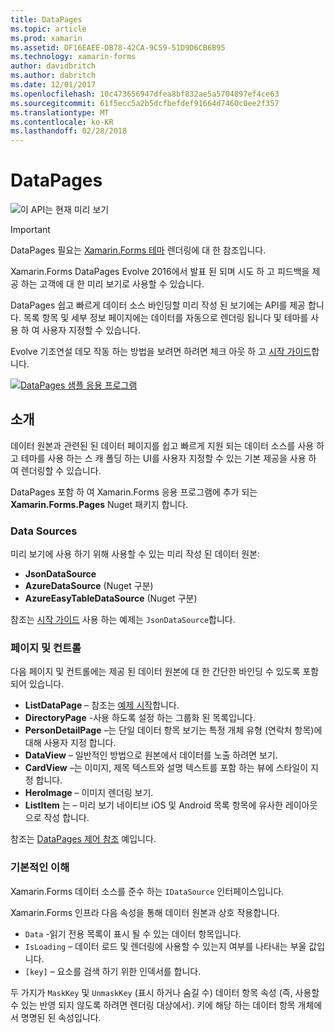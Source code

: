 ```yaml
---
title: DataPages
ms.topic: article
ms.prod: xamarin
ms.assetid: DF16EAEE-DB78-42CA-9C59-51D9D6CB6B95
ms.technology: xamarin-forms
author: davidbritch
ms.author: dabritch
ms.date: 12/01/2017
ms.openlocfilehash: 10c473656947dfea8bf832ae5a5704897ef4ce63
ms.sourcegitcommit: 61f5ecc5a2b5dcfbefdef91664d7460c0ee2f357
ms.translationtype: MT
ms.contentlocale: ko-KR
ms.lasthandoff: 02/28/2018
---
```

# <a name="datapages"></a>DataPages

![](~/media/shared/preview.png "이 API는 현재 미리 보기")

> [!IMPORTANT]
> DataPages 필요는 [Xamarin.Forms 테마](~/xamarin-forms/user-interface/themes/index.md) 렌더링에 대 한 참조입니다.

Xamarin.Forms DataPages Evolve 2016에서 발표 된 되며 시도 하 고 피드백을 제공 하는 고객에 대 한 미리 보기로 사용할 수 있습니다.

DataPages 쉽고 빠르게 데이터 소스 바인딩할 미리 작성 된 보기에는 API를 제공 합니다. 목록 항목 및 세부 정보 페이지에는 데이터를 자동으로 렌더링 됩니다 및 테마를 사용 하 여 사용자 지정할 수 있습니다.

Evolve 기조연설 데모 작동 하는 방법을 보려면 하려면 체크 아웃 하 고 [시작 가이드](get-started.md)합니다.

[ ![](images/demo-sml.png "DataPages 샘플 응용 프로그램")](images/demo.png "DataPages 샘플 응용 프로그램")

## <a name="introduction"></a>소개

데이터 원본과 관련된 된 데이터 페이지를 쉽고 빠르게 지원 되는 데이터 소스를 사용 하 고 테마를 사용 하는 스 캐 폴딩 하는 UI를 사용자 지정할 수 있는 기본 제공을 사용 하 여 렌더링할 수 있습니다.

DataPages 포함 하 여 Xamarin.Forms 응용 프로그램에 추가 되는 **Xamarin.Forms.Pages** Nuget 패키지 합니다.

### <a name="data-sources"></a>Data Sources

미리 보기에 사용 하기 위해 사용할 수 있는 미리 작성 된 데이터 원본:

* **JsonDataSource**
* **AzureDataSource** (Nuget 구분)
* **AzureEasyTableDataSource** (Nuget 구분)

참조는 [시작 가이드](get-started.md) 사용 하는 예제는 `JsonDataSource`합니다.


### <a name="pages--controls"></a>페이지 및 컨트롤

다음 페이지 및 컨트롤에는 제공 된 데이터 원본에 대 한 간단한 바인딩 수 있도록 포함 되어 있습니다.

* **ListDataPage** – 참조는 [예제 시작](get-started.md)합니다.
* **DirectoryPage** -사용 하도록 설정 하는 그룹화 된 목록입니다.
* **PersonDetailPage** –는 단일 데이터 항목 보기는 특정 개체 유형 (연락처 항목)에 대해 사용자 지정 합니다.
* **DataView** – 일반적인 방법으로 원본에서 데이터를 노출 하려면 보기.
* **CardView** –는 이미지, 제목 텍스트와 설명 텍스트를 포함 하는 뷰에 스타일이 지정 합니다.
* **HeroImage** – 이미지 렌더링 보기.
* **ListItem** 는 – 미리 보기 네이티브 iOS 및 Android 목록 항목에 유사한 레이아웃으로 작성 합니다.

참조는 [DataPages 제어 참조](controls.md) 예입니다.



### <a name="under-the-hood"></a>기본적인 이해

Xamarin.Forms 데이터 소스를 준수 하는 `IDataSource` 인터페이스입니다.

Xamarin.Forms 인프라 다음 속성을 통해 데이터 원본과 상호 작용합니다.

* `Data` -읽기 전용 목록이 표시 될 수 있는 데이터 항목입니다.
* `IsLoading` – 데이터 로드 및 렌더링에 사용할 수 있는지 여부를 나타내는 부울 값입니다.
* `[key]` – 요소를 검색 하기 위한 인덱서를 합니다.

두 가지가 `MaskKey` 및 `UnmaskKey` (표시 하거나 숨길 수) 데이터 항목 속성 (즉, 사용할 수 있는 반영 되지 않도록 하려면 렌더링 대상에서).
키에 해당 하는 데이터 항목 개체에서 명명된 된 속성입니다.

